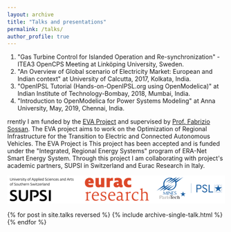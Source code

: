 ```yaml
---
layout: archive
title: "Talks and presentations"
permalink: /talks/
author_profile: true
---
```



1. "Gas Turbine Control for Islanded Operation and Re-synchronization" -ITEA3 OpenCPS Meeting at Linköping University, Sweden.
2. "An Overview of Global scenario of Electricity Market: European and Indian context" at University of Calcutta, 2017, Kolkata, India.
3. "OpenIPSL Tutorial (Hands-on-OpenIPSL.org using OpenModelica)" at Indian Institute of Technology-Bombay, 2018, Mumbai, India.
4. "Introduction to OpenModelica for Power Systems Modeling" at Anna University, May, 2019, Chennai, India.

rrently I am funded by the [EVA Project](https://evaproject.eu/) and supervised by [Prof. Fabrizio Sossan](https://cv.archives-ouvertes.fr/fabrizio-sossan). The EVA project aims to work on the Optimization of Regional Infrastructure for the Transition to Electric and Connected Autonomous Vehicles. The EVA Project is  This project has been accepted and is funded under the "Integrated, Regional Energy Systems" program of ERA-Net Smart Energy System. Through this project I am collaborating with  project's academic partners, SUPSI in Switzerland and Eurac Research in Italy.

![Alt Text](https://github.com/BiswarupM/BiswarupM.github.io/blob/master/images/EVA_Partners2.png)


{% for post in site.talks reversed %}
  {% include archive-single-talk.html %}
{% endfor %}
